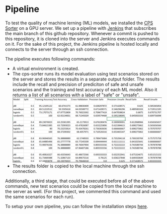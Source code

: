 # Pipeline

To test the quality of machine lerning (ML) models, we installed the [CPS Sorter](https://github.com/billbos/CPS-SORTER) on a GPU server.
We set up a pipeline with [Jenkins](https://www.jenkins.io/) that subscribes the main branch of this github repository. Whenever a commit is pushed to this repository, it is cloned into the server and Jenkins executes commands on it.
For the sake of this project, the Jenkins pipeline is hosted locally and connects to the server through an ssh connection.

The pipeline executes following commands:

- A virtual environment is created.
- The cps-sorter runs its model evaluation using test scenarios stored on the server and stores the results in a separate output folder. The results include the recall and precision of prediciton of safe and unsafe scenarios and the training and test accuracy of each ML model. Also it returns a list of all scenarios with a label of "safe" or "unsafe". ![](https://github.com/janousy/CPS-DevOps/blob/main/pipeline/resources/modelEval.PNG)
- The results folder is copied to the local machine through the ssh connection.


Additionally, a third stage, that could be executed before all of the above commands, new test scenarios could be copied from the local machine to the server as well. (For this project, we commented this command and used the same scenarios for each run).

To setup your own pipeline, you can follow the installation steps [here](https://github.com/janousy/CPS-DevOps/blob/main/pipeline/installation.md).
